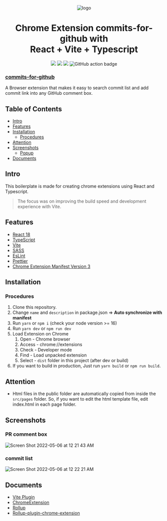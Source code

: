 <div align="center">
<img src="public/icon-128.png" alt="logo"/>
<h1> Chrome Extension commits-for-github with<br/>React + Vite + Typescript</h1>

[//]: # ()
[//]: # ()
![](https://img.shields.io/badge/React-61DAFB?style=flat-square&logo=react&logoColor=black)
![](https://img.shields.io/badge/Typescript-3178C6?style=flat-square&logo=typescript&logoColor=white)
![](https://badges.aleen42.com/src/vitejs.svg)
![GitHub action badge](https://github.com/Jonghakseo/chrome-extension-boilerplate-react-vite/actions/workflows/build.yml/badge.svg)
</div>

### [commits-for-github](https://chrome.google.com/webstore/detail/commits-for-github/neodnhmpddbnioldcljmkkknpmhdhpjo?hl=en)

A Browser extension that makes it easy to search commit list and add commit link into any GitHub comment box.

## Table of Contents

- [Intro](#intro)
- [Features](#features)
- [Installation](#installation)
    - [Procedures](#procedures)
- [Attention](#attention)
- [Screenshots](#screenshots)
    - [Popup](#popup)
- [Documents](#documents)

## Intro <a name="intro"></a>

This boilerplate is made for creating chrome extensions using React and Typescript.
> The focus was on improving the build speed and development experience with Vite.

## Features <a name="features"></a>

- [React 18](https://reactjs.org/)
- [TypeScript](https://www.typescriptlang.org/)
- [Vite](https://vitejs.dev/)
- [SASS](https://sass-lang.com/)
- [EsLint](https://eslint.org/)
- [Prettier](https://prettier.io/)
- [Chrome Extension Manifest Version 3](https://developer.chrome.com/docs/extensions/mv3/intro/)

## Installation <a name="installation"></a>

### Procedures <a name="procedures"></a>

1. Clone this repository.
2. Change `name` and `description` in package.json => **Auto synchronize with manifest**
3. Run `yarn` or `npm i` (check your node version >= 16)
4. Run `yarn dev` or `npm run dev`
5. Load Extension on Chrome
    1. Open - Chrome browser
    2. Access - chrome://extensions
    3. Check - Developer mode
    4. Find - Load unpacked extension
    5. Select - `dist` folder in this project (after dev or build)
6. If you want to build in production, Just run `yarn build` or `npm run build`.

## Attention <a name="attention"></a>

- Html files in the public folder are automatically copied from inside the `src/pages` folder. So, if you want to edit
  the html template file, edit index.html in each page folder.

## Screenshots <a name="screenshots"></a>

### PR comment box

![Screen Shot 2022-05-06 at 12 21 43 AM](https://user-images.githubusercontent.com/34734102/166957053-dfae3066-6be8-498c-be65-37b79c8ae540.png)

### commit list

![Screen Shot 2022-05-06 at 12 22 21 AM](https://user-images.githubusercontent.com/34734102/166957276-5bf6ea1c-1e62-4211-93a3-a82b55f306ee.png)

## Documents <a name="documents"></a>

- [Vite Plugin](https://vitejs.dev/guide/api-plugin.html)
- [ChromeExtension](https://developer.chrome.com/docs/extensions/mv3/)
- [Rollup](https://rollupjs.org/guide/en/)
- [Rollup-plugin-chrome-extension](https://www.extend-chrome.dev/rollup-plugin)



